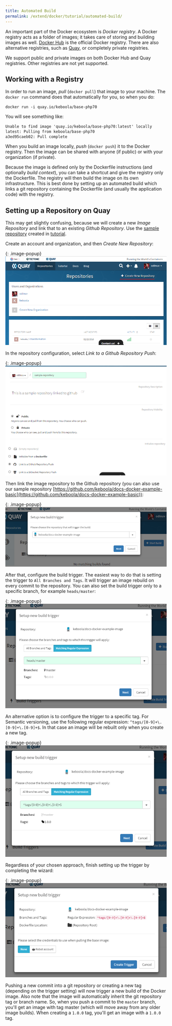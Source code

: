 ```yaml
---
title: Automated Build
permalink: /extend/docker/tutorial/automated-build/
---
```


An important part of the Docker ecosystem is *Docker registry*. A Docker registry acts as a folder of images; 
it takes care of storing and building images as well. 
[Docker Hub](https://hub.docker.com/) is the official Docker registry. There are also alternative registries, such as 
[Quay](https://quay.io/), or completely private registries.

We support public and private images on both Docker Hub and Quay registries. Other registries are not yet supported. 

## Working with a Registry
In order to run an image, *pull* (`docker pull`) that image to your machine. The `docker run` 
command does that automatically for you, so when you do:

    docker run -i quay.io/keboola/base-php70
    
You will see something like:

    Unable to find image 'quay.io/keboola/base-php70:latest' locally
    latest: Pulling from keboola/base-php70 
    a3ed95caeb02: Pull complete

When you build an image locally, *push* (`docker push`) it to the Docker registry. Then the
image can be shared with anyone (if public) or with your organization (if private). 

Because the image is defined only by the Dockerfile instructions (and optionally *build context*), you can take 
a shortcut and give the registry only the Dockerfile. The registry will then build the image on its own
infrastructure. This is best done by setting up an automated build which links a git repository 
containing the Dockerfile (and usually the application code) with the registry. 


## Setting up a Repository on Quay
This may get slightly confusing, because we will create a new *Image Repository* and link
that to an existing *Github Repository*. Use the 
[sample repository](https://github.com/keboola/docs-docker-example-basic) 
created in [tutorial](/extend/docker/tutorial/howto/).

Create an account and organization, and then *Create New Repository*:

{: .image-popup}
![Create Repository](/extend/docker/tutorial/quay-intro.png)

In the repository configuration, select *Link to a Github Repository Push*: 

{: .image-popup}
![Repository configuration](/extend/docker/tutorial/quay-new-repository.png)

Then link the image repository to the Github repository
(you can also use our sample repository 
[https://github.com/keboola/docs-docker-example-basic](https://github.com/keboola/docs-docker-example-basic)):

{: .image-popup} 
![Link repositories](/extend/docker/tutorial/quay-link-repository.png)

After that, configure the build trigger. The easiest way to do that is setting the trigger to `All Branches and Tags`. It 
will trigger an image rebuild on every commit to the repository. You can also set the build trigger only to a specific branch, for example `heads/master`:

{: .image-popup}  
![Configure build trigger for branch](/extend/docker/tutorial/quay-build-trigger-master.png)

An alternative option is to configure the trigger to a specific tag. For Semantic versioning, 
use the following regular expression: `^tags/[0-9]+\.[0-9]+\.[0-9]+$`.
In that case an image will be rebuilt only when you create a new tag.
 
{: .image-popup}
![Configure build trigger for tag](/extend/docker/tutorial/quay-build-trigger-tag.png)

Regardless of your chosen approach, finish setting up the trigger by completing the wizard:

{: .image-popup}
![Configure build trigger](/extend/docker/tutorial/quay-build-trigger.png)

Pushing a new commit into a git repository or creating a new tag (depending on the trigger setting) will now
trigger a new build of the Docker image. Also note that the image will automatically inherit the git repository tag 
or branch name. So, when you push a commit to the `master` branch, you'll get an image with tag master (which will
move away from any older image builds). When creating a `1.0.0` tag, you'll get an image with a `1.0.0` tag.

